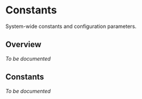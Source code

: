 # Constants

System-wide constants and configuration parameters.

## Overview

*To be documented*

## Constants

*To be documented*
